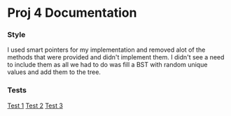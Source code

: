 # Proj 4 Documentation

### Style
I used smart pointers for my implementation and removed alot of the methods that were provided and didn't implement them.
I didn't see a need to include them as all we had to do was fill a BST with random unique values and add them to the tree.

### Tests
[Test 1](https://i.imgur.com/GVTKDwf.png)
[Test 2](https://i.imgur.com/l3bmF4t.png)
[Test 3](https://i.imgur.com/0yFzbrQ.png)
